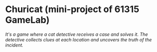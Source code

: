 # Churicat (mini-project of 61315 GameLab)

###### It's a game where a cat detective receives a case and solves it. The detective collects clues at each location and uncovers the truth of the incident.
